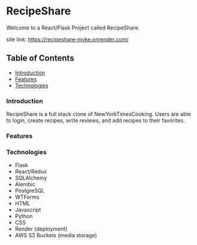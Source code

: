 # RecipeShare

Welcome to a React/Flask Project called RecipeShare.

site link: https://recipeshare-mvke.onrender.com/

## Table of Contents

- [Introduction](#intro)
- [Features](#features)
- [Technologies](#technologies)

### <a name="intro"></a> Introduction

RecipeShare is a full stack clone of NewYorkTimesCooking. Users are able to login, create recipes, write reviews, and add recipes to their favorites.

### <a name="features"></a> Features

### <a name="technologies"></a> Technologies

- Flask
- React/Redux
- SQLAlchemy
- Alembic
- PostgreSQL
- WTForms
- HTML
- Javascript
- Python
- CSS
- Render (deployment)
- AWS S3 Buckets (media storage)
